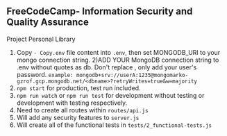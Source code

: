 **FreeCodeCamp**- Information Security and Quality Assurance
------

Project Personal Library

1) Copy `- Copy.env` file content into `.env`, then set MONGODB_URI to your mongo connection string.
2)ADD YOUR MongoDB connection string to .env without quotes as db. Don't replace <dbname>, only add your user's password.
    `example: mongodb+srv://userA:1235@mongomarko-gzrof.gcp.mongodb.net/<dbname>?retryWrites=true&w=majority`
3) `npm start` for production, test run included. 
4) `npm run watch` or `npm run test` for development without testing or development with testing respectively. 
5) Need to create all routes within `routes/api.js`
6) Will add any security features to `server.js`
7) Will create all of the functional tests in `tests/2_functional-tests.js`


